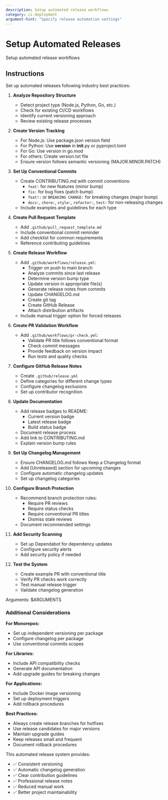 ```yaml
---
description: Setup automated release workflows
category: ci-deployment
argument-hint: "Specify release automation settings"
---
```


# Setup Automated Releases

Setup automated release workflows

## Instructions

Set up automated releases following industry best practices:

1. **Analyze Repository Structure**
   - Detect project type (Node.js, Python, Go, etc.)
   - Check for existing CI/CD workflows
   - Identify current versioning approach
   - Review existing release processes

2. **Create Version Tracking**
   - For Node.js: Use package.json version field
   - For Python: Use __version__ in __init__.py or pyproject.toml
   - For Go: Use version in go.mod
   - For others: Create version.txt file
   - Ensure version follows semantic versioning (MAJOR.MINOR.PATCH)

3. **Set Up Conventional Commits**
   - Create CONTRIBUTING.md with commit conventions:
     - `feat:` for new features (minor bump)
     - `fix:` for bug fixes (patch bump)
     - `feat!:` or `BREAKING CHANGE:` for breaking changes (major bump)
     - `docs:`, `chore:`, `style:`, `refactor:`, `test:` for non-releasing changes
   - Include examples and guidelines for each type

4. **Create Pull Request Template**
   - Add `.github/pull_request_template.md`
   - Include conventional commit reminder
   - Add checklist for common requirements
   - Reference contributing guidelines

5. **Create Release Workflow**
   - Add `.github/workflows/release.yml`:
     - Trigger on push to main branch
     - Analyze commits since last release
     - Determine version bump type
     - Update version in appropriate file(s)
     - Generate release notes from commits
     - Update CHANGELOG.md
     - Create git tag
     - Create GitHub Release
     - Attach distribution artifacts
   - Include manual trigger option for forced releases

6. **Create PR Validation Workflow**
   - Add `.github/workflows/pr-check.yml`:
     - Validate PR title follows conventional format
     - Check commit messages
     - Provide feedback on version impact
     - Run tests and quality checks

7. **Configure GitHub Release Notes**
   - Create `.github/release.yml`
   - Define categories for different change types
   - Configure changelog exclusions
   - Set up contributor recognition

8. **Update Documentation**
   - Add release badges to README:
     - Current version badge
     - Latest release badge
     - Build status badge
   - Document release process
   - Add link to CONTRIBUTING.md
   - Explain version bump rules

9. **Set Up Changelog Management**
   - Ensure CHANGELOG.md follows Keep a Changelog format
   - Add [Unreleased] section for upcoming changes
   - Configure automatic changelog updates
   - Set up changelog categories

10. **Configure Branch Protection**
    - Recommend branch protection rules:
      - Require PR reviews
      - Require status checks
      - Require conventional PR titles
      - Dismiss stale reviews
    - Document recommended settings

11. **Add Security Scanning**
    - Set up Dependabot for dependency updates
    - Configure security alerts
    - Add security policy if needed

12. **Test the System**
    - Create example PR with conventional title
    - Verify PR checks work correctly
    - Test manual release trigger
    - Validate changelog generation

Arguments: $ARGUMENTS

### Additional Considerations

**For Monorepos:**
- Set up independent versioning per package
- Configure changelog per package
- Use conventional commits scopes

**For Libraries:**
- Include API compatibility checks
- Generate API documentation
- Add upgrade guides for breaking changes

**For Applications:**
- Include Docker image versioning
- Set up deployment triggers
- Add rollback procedures

**Best Practices:**
- Always create release branches for hotfixes
- Use release candidates for major versions
- Maintain upgrade guides
- Keep releases small and frequent
- Document rollback procedures

This automated release system provides:
- ✅ Consistent versioning
- ✅ Automatic changelog generation
- ✅ Clear contribution guidelines
- ✅ Professional release notes
- ✅ Reduced manual work
- ✅ Better project maintainability